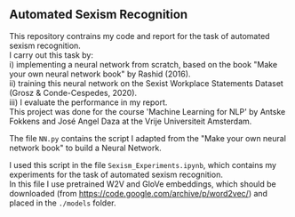## Automated Sexism Recognition

This repository contrains my code and report for the task of automated sexism recognition.  
I carry out this task by:   
i) implementing a neural network from scratch, based on the book "Make  your  own  neural  network book" by Rashid (2016).  
ii) training this neural network on the Sexist Workplace Statements Dataset (Grosz & Conde-Cespedes, 2020).   
iii) I evaluate the performance in my report.   
This project was done for the course 'Machine Learning for NLP' by Antske Fokkens and José Angel Daza at the Vrije Universiteit Amsterdam. 

The file `NN.py` contains the script I adapted from the "Make  your  own  neural  network book" to build a Neural Network. 

I used this script in the file `Sexism_Experiments.ipynb`, which contains my experiments for the task of automated sexism recognition.   
In this file I use pretrained W2V and GloVe embeddings, which should be downloaded (from https://code.google.com/archive/p/word2vec/) and placed in the `./models` folder.
